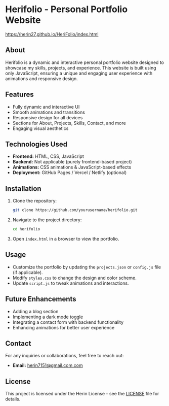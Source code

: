 # Herifolio - Personal Portfolio Website

https://herin27.github.io/HeriFolio/index.html

## About
Herifolio is a dynamic and interactive personal portfolio website designed to showcase my skills, projects, and experience. This website is built using only JavaScript, ensuring a unique and engaging user experience with animations and responsive design.

## Features
- Fully dynamic and interactive UI
- Smooth animations and transitions
- Responsive design for all devices
- Sections for About, Projects, Skills, Contact, and more
- Engaging visual aesthetics

## Technologies Used
- **Frontend:** HTML, CSS, JavaScript
- **Backend:** Not applicable (purely frontend-based project)
- **Animations:** CSS animations & JavaScript-based effects
- **Deployment:** GitHub Pages / Vercel / Netlify (optional)

## Installation
1. Clone the repository:
   ```sh
   git clone https://github.com/yourusername/herifolio.git
   ```
2. Navigate to the project directory:
   ```sh
   cd herifolio
   ```
3. Open `index.html` in a browser to view the portfolio.

## Usage
- Customize the portfolio by updating the `projects.json` or `config.js` file (if applicable).
- Modify `styles.css` to change the design and color scheme.
- Update `script.js` to tweak animations and interactions.

## Future Enhancements
- Adding a blog section
- Implementing a dark mode toggle
- Integrating a contact form with backend functionality
- Enhancing animations for better user experience

## Contact
For any inquiries or collaborations, feel free to reach out:
- **Email:** herin7151@gmail.com.com

## License
This project is licensed under the Herin License - see the [LICENSE](LICENSE) file for details.

